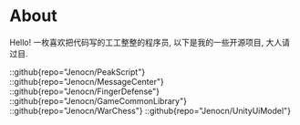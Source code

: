 # About

Hello! 一枚喜欢把代码写的工工整整的程序员, 以下是我的一些开源项目, 大人请过目.

::github{repo="Jenocn/PeakScript"}
::github{repo="Jenocn/MessageCenter"}
::github{repo="Jenocn/FingerDefense"}
::github{repo="Jenocn/GameCommonLibrary"}
::github{repo="Jenocn/WarChess"}
::github{repo="Jenocn/UnityUiModel"}

